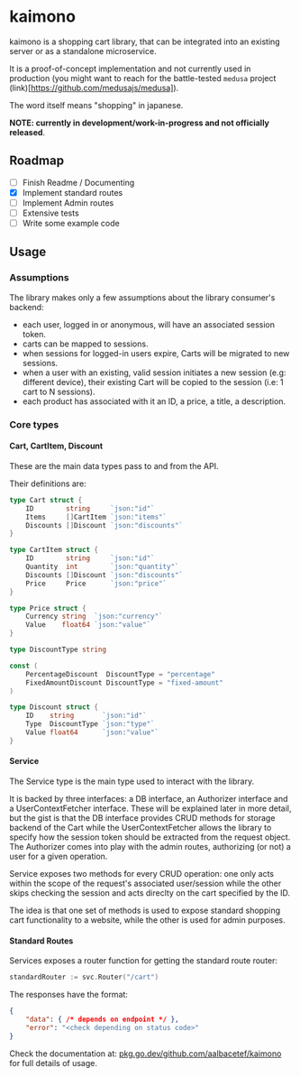 # kaimono

kaimono is a shopping cart library, that can be integrated into an existing server or as a standalone microservice.

It is a proof-of-concept implementation and not currently used in production (you might want to reach for the battle-tested `medusa` project (link)[https://github.com/medusajs/medusa]).

The word itself means "shopping" in japanese.

**NOTE: currently in development/work-in-progress and not officially released**.

## Roadmap

- [ ] Finish Readme / Documenting
- [x] Implement standard routes
- [ ] Implement Admin routes
- [ ] Extensive tests
- [ ] Write some example code

## Usage 

### Assumptions 

The library makes only a few assumptions about the library consumer's backend:

- each user, logged in or anonymous, will have an associated session token.
- carts can be mapped to sessions.
- when sessions for logged-in users expire, Carts will be migrated to new sessions.
- when a user with an existing, valid session initiates a new session (e.g: different device), their existing Cart will be copied to the session (i.e: 1 cart to N sessions). 
- each product has associated with it an ID, a price, a title, a description.



### Core types

#### Cart, CartItem, Discount

These are the main data types pass to and from the API.

Their definitions are:

```go
type Cart struct {
	ID        string     `json:"id"`
	Items     []CartItem `json:"items"`
	Discounts []Discount `json:"discounts"`
}

type CartItem struct {
	ID        string     `json:"id"`
	Quantity  int        `json:"quantity"`
	Discounts []Discount `json:"discounts"`
	Price     Price      `json:"price"`
}

type Price struct {
	Currency string  `json:"currency"`
	Value    float64 `json:"value"`
}

type DiscountType string

const (
	PercentageDiscount  DiscountType = "percentage"
	FixedAmountDiscount DiscountType = "fixed-amount"
)

type Discount struct {
	ID    string       `json:"id"`
	Type  DiscountType `json:"type"`
	Value float64      `json:"value"`
}
```

#### Service 

The Service type is the main type used to interact with the library. 

It is backed by three interfaces: a DB interface, an Authorizer interface and a UserContextFetcher interface. These will be explained later in more detail, but the gist is that the DB interface provides CRUD methods for storage backend of the Cart while the UserContextFetcher allows the library to specify how the session token should be extracted from the request object. The Authorizer comes into play with the admin routes, authorizing (or not) a user for a given operation. 

Service exposes two methods for every CRUD operation: one only acts within the scope of the request's associated user/session while the other skips checking the session and acts direclty on the cart specified by the ID.

The idea is that one set of methods is used to expose standard shopping cart functionality to a website, while the other is used for admin purposes.

#### Standard Routes

Services exposes a router function for getting the standard route router:

```go
standardRouter := svc.Router("/cart")
```


The responses have the format:

```json
{
    "data": { /* depends on endpoint */ },
    "error": "<check depending on status code>"
}
```


Check the documentation at: [pkg.go.dev/github.com/aalbacetef/kaimono](https://pkg.go.dev/github.com/aalbacetef/kaimono) for full details of usage.
